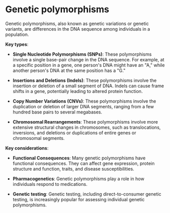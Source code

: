 [//]: # (source: ?)
[//]: # (tags: genetics)

# Genetic polymorphisms

Genetic polymorphisms, also known as genetic variations or genetic variants, are differences in the DNA sequence among individuals in a population.

**Key types**:

* **Single Nucleotide Polymorphisms (SNPs)**: These polymorphisms involve a single base-pair change in the DNA sequence. For example, at a specific position in a gene, one person's DNA might have an "A," while another person's DNA at the same position has a "G."

* **Insertions and Deletions (Indels)**: These polymorphisms involve the insertion or deletion of a small segment of DNA. Indels can cause frame shifts in a gene, potentially leading to altered protein function.

* **Copy Number Variations (CNVs)**: These polymorphisms involve the duplication or deletion of larger DNA segments, ranging from a few hundred base pairs to several megabases.

* **Chromosomal Rearrangements**: These polymorphisms involve more extensive structural changes in chromosomes, such as translocations, inversions, and deletions or duplications of entire genes or chromosomal segments.

**Key considerations**:

* **Functional Consequences**: Many genetic polymorphisms have functional consequences. They can affect gene expression, protein structure and function, traits, and disease susceptibilities.

* **Pharmacogenetics**: Genetic polymorphisms play a role in how individuals respond to medications.

* **Genetic testing**: Genetic testing, including direct-to-consumer genetic testing, is increasingly popular for assessing individual genetic polymorphisms.
